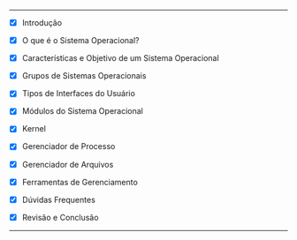 

----

- [x] Introdução

- [x] O que é o Sistema Operacional?

- [x] Características e Objetivo de um Sistema Operacional

- [x] Grupos de Sistemas Operacionais

- [x] Tipos de Interfaces do Usuário

- [x] Módulos do Sistema Operacional

- [x] Kernel

- [x] Gerenciador de Processo

- [x] Gerenciador de Arquivos

- [x] Ferramentas de Gerenciamento

- [x] Dúvidas Frequentes

- [x] Revisão e Conclusão

---